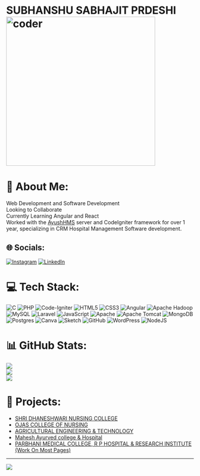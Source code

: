 # SUBHANSHU SABHAJIT PRDESHI <img align="center" alt="coder"  width="400" src="https://camo.githubusercontent.com/4d9f5ecceb711eec6e2018f38a5677dc657c9738d4a65ba3b928c41c0a45b439/68747470733a2f2f6d69726f2e6d656469756d2e636f6d2f6d61782f313336302f302a37513379765349765f7430696f4a2d5a2e676966" >

# 💫 About Me:


Web Development and Software Development<br>Looking to Collaborate<br>Currently Learning Angular and React<br>Worked with the [AyushHMS](https://aayushhms.com:2222/) server and CodeIgniter framework for over 1 year, specializing in CRM Hospital Management Software development.


## 🌐 Socials:
[![Instagram](https://img.shields.io/badge/Instagram-%23E4405F.svg?logo=Instagram&logoColor=white)](https://instagram.com/sagarp_15) [![LinkedIn](https://img.shields.io/badge/LinkedIn-%230077B5.svg?logo=linkedin&logoColor=white)](https://linkedin.com/in/linkedin.com/in/subhanshu-pardeshi-39b33812b) 

# 💻 Tech Stack:
![C](https://img.shields.io/badge/c-%2300599C.svg?style=for-the-badge&logo=c&logoColor=white) ![PHP](https://img.shields.io/badge/php-%23777BB4.svg?style=for-the-badge&logo=php&logoColor=white) ![Code-Igniter](https://img.shields.io/badge/CodeIgniter-%23EF4223.svg?style=for-the-badge&logo=codeIgniter&logoColor=white) ![HTML5](https://img.shields.io/badge/html5-%23E34F26.svg?style=for-the-badge&logo=html5&logoColor=white) ![CSS3](https://img.shields.io/badge/css3-%231572B6.svg?style=for-the-badge&logo=css3&logoColor=white) ![Angular](https://img.shields.io/badge/angular-%23DD0031.svg?style=for-the-badge&logo=angular&logoColor=white) ![Apache Hadoop](https://img.shields.io/badge/Apache%20Hadoop-66CCFF?style=for-the-badge&logo=apachehadoop&logoColor=black) ![MySQL](https://img.shields.io/badge/mysql-4479A1.svg?style=for-the-badge&logo=mysql&logoColor=white) ![Laravel](https://img.shields.io/badge/laravel-%23FF2D20.svg?style=for-the-badge&logo=laravel&logoColor=white) ![JavaScript](https://img.shields.io/badge/javascript-%23323330.svg?style=for-the-badge&logo=javascript&logoColor=%23F7DF1E) ![Apache](https://img.shields.io/badge/apache-%23D42029.svg?style=for-the-badge&logo=apache&logoColor=white) ![Apache Tomcat](https://img.shields.io/badge/apache%20tomcat-%23F8DC75.svg?style=for-the-badge&logo=apache-tomcat&logoColor=black) ![MongoDB](https://img.shields.io/badge/MongoDB-%234ea94b.svg?style=for-the-badge&logo=mongodb&logoColor=white) ![Postgres](https://img.shields.io/badge/postgres-%23316192.svg?style=for-the-badge&logo=postgresql&logoColor=white) ![Canva](https://img.shields.io/badge/Canva-%2300C4CC.svg?style=for-the-badge&logo=Canva&logoColor=white) ![Sketch](https://img.shields.io/badge/Sketch-FFB387?style=for-the-badge&logo=sketch&logoColor=black) ![GitHub](https://img.shields.io/badge/github-%23121011.svg?style=for-the-badge&logo=github&logoColor=white) ![WordPress](https://img.shields.io/badge/WordPress-%23117AC9.svg?style=for-the-badge&logo=WordPress&logoColor=white) ![NodeJS](https://img.shields.io/badge/node.js-6DA55F?style=for-the-badge&logo=node.js&logoColor=white)

# 📊 GitHub Stats:
![](https://github-readme-stats.vercel.app/api?username=SagarP15&theme=radical&hide_border=false&include_all_commits=false&count_private=false)<br/>
![](https://github-readme-streak-stats.herokuapp.com/?user=SagarP15&theme=radical&hide_border=false)<br/>
![](https://github-readme-stats.vercel.app/api/top-langs/?username=SagarP15&theme=radical&hide_border=false&include_all_commits=false&count_private=false&layout=compact)


 # 📂 Projects:
- [SHRI DHANESHWARI NURSING COLLEGE](https://dhaneshwarinursing.org/)
- [OJAS COLLEGE OF NURSING](http://ojasnursingjalna.com/)
- [AGRICULTURAL ENGINEERING & TECHNOLOGY](https://caetsaralgaon.com/)
- [Mahesh Ayurved college & Hospital](https://maheshdemo.brightseatechnology.com/)
- [PARBHANI MEDICAL COLLEGE, R P HOSPITAL & RESEARCH INSTITUTE (Work On Most Pages)](http://pmcparbhani.com/)

---
[![](https://visitcount.itsvg.in/api?id=SagarP15&icon=0&color=0)](https://visitcount.itsvg.in)

<!-- Proudly created with GPRM ( https://gprm.itsvg.in ) -->
